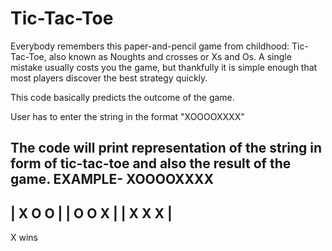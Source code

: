 # Tic-Tac-Toe

Everybody remembers this paper-and-pencil game from childhood: Tic-Tac-Toe, also known as Noughts and crosses or Xs and Os. A single mistake usually costs you the game, but thankfully it is simple enough that most players discover the best strategy quickly.

This code basically predicts the outcome of the game.

User has to enter the string in the format "XOOOOXXXX"

The code will print representation of the string in form of tic-tac-toe and also the result of the game.
EXAMPLE-
XOOOOXXXX
---------
| X O O |
| O O X |
| X X X |
---------
X wins
